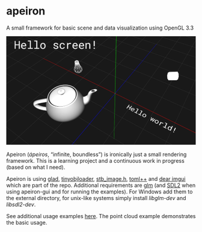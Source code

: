 # apeiron

A small framework for basic scene and data visualization using OpenGL 3.3

<p align="center"><img src="https://github.com/mwkpe/apeiron/blob/master/apeiron.png" alt="apeiron" width="700"></p>

Apeiron (*ápeiros*, “infinite, boundless”) is ironically just a small rendering framework. This is a learning project and a continuous work in progress (based on what I need).

Apeiron is using [glad](https://github.com/Dav1dde/glad), [tinyobjloader](https://github.com/syoyo/tinyobjloader), [stb_image.h](https://github.com/nothings/stb), [toml++](https://marzer.github.io/tomlplusplus/) and [dear imgui](https://github.com/ocornut/imgui) which are part of the repo. Additional requirements are [glm](https://glm.g-truc.net/0.9.8/index.html) (and [SDL2](https://www.libsdl.org/) when using apeiron-gui and for running the examples). For Windows add them to the external directory, for unix-like systems simply install *libglm-dev* and *libsdl2-dev*.

See additional usage examples [here](https://github.com/mwkpe/apeiron-examples). The point cloud example demonstrates the basic usage.
